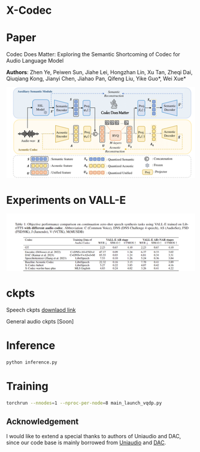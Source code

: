 # X-Codec

# Paper
Codec Does Matter: Exploring the Semantic Shortcoming of Codec for Audio Language Model

**Authors**: Zhen Ye, Peiwen Sun, Jiahe Lei, Hongzhan Lin, Xu Tan, Zheqi Dai, Qiuqiang Kong, Jianyi Chen, Jiahao Pan, Qifeng Liu, Yike Guo*, Wei Xue*

<img src="fig1.png" alt="Overview" width="600"/>

# Experiments on VALL-E
<img src="exp.png" alt="Exp" width="600"/>

# ckpts

Speech ckpts [downlaod link](https://drive.google.com/file/d/1oF1_R0Z2JNnqdPbuqiL8tJeY6pDwuQG1/view?usp=sharing)
 
General audio ckpts [Soon]

# Inference

```bash
python inference.py
```

# Training
```bash
torchrun --nnodes=1 --nproc-per-node=8 main_launch_vqdp.py
```

## Acknowledgement
I would like to extend a special thanks to authors of Uniaudio and DAC, since our code base is mainly borrowed from  [Uniaudio](https://github.com/yangdongchao/UniAudio/tree/main/codec) and [DAC](https://github.com/descriptinc/descript-audio-codec).

